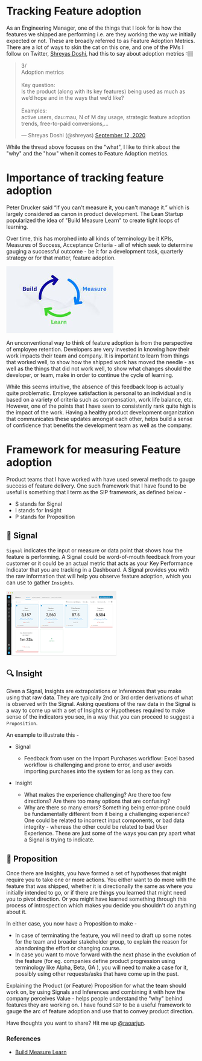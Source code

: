 # Tracking Feature adoption 

As an Engineering Manager, one of the things that I look for is how the features we shipped are performing i.e. are they working the way we initially expected or not. These are broadly referred to as Feature Adoption Metrics. There are a lot of ways to skin the cat on this one, and one of the PMs I follow on Twitter, [Shreyas Doshi](https://twitter.com/shreyas), had this to say about adoption metrics 👇🏽

<blockquote class="twitter-tweet"><p lang="en" dir="ltr">3/<br>Adoption metrics<br><br>Key question:<br>Is the product (along with its key features) being used as much as we’d hope and in the ways that we’d like?<br><br>Examples:<br>active users, dau:mau, N of M day usage, strategic feature adoption trends, free-to-paid conversions,...</p>&mdash; Shreyas Doshi (@shreyas) <a href="https://twitter.com/shreyas/status/1304628724587929600?ref_src=twsrc%5Etfw">September 12, 2020</a></blockquote> <script async src="https://platform.twitter.com/widgets.js" charset="utf-8"></script>

While the thread above focuses on the "what", I like to think about the "why" and the "how" when it comes to Feature Adoption metrics.

# Importance of tracking feature adoption

Peter Drucker said “If you can't measure it, you can't manage it.” which is largely considered as canon in product development. The Lean Startup popularized the idea of "Build Measure Learn" to create tight loops of learning. 

Over time, this has morphed into all kinds of terminology be it KPIs, Measures of Success, Acceptance Criteria - all of which seek to determine gauging a successful outcome - be it for a development task, quarterly strategy or for that matter, feature adoption. 

![](assets/bml.jpeg)

An unconventional way to think of feature adoption is from the perspective of employee retention. Developers are very invested in knowing how their work impacts their team and company. It is important to learn from things that worked well, to show how the shipped work has moved the needle -  as well as the things that did not work well, to show what changes should the developer, or team, make in order to continue the cycle of learning. 

While this seems intuitive, the absence of this feedback loop is actually quite problematic. Employee satisfaction is personal to an individual and is based on a variety of criteria such as compensation, work life balance, etc. However, one of the points that I have seen to consistently rank quite high is the impact of the work. Having a healthy product development organization that communicates these updates amongst each other, helps build a sense of confidence that benefits the development team as well as the company. 


# Framework for measuring Feature adoption 

Product teams that I have worked with have used several methods to gauge success of feature delivery. One such framework that I have found to be useful is something that I term as the SIP framework, as defined below - 

- S stands for Signal 
- I stands for Insight
- P stands for Proposition

## 🚨 Signal 

`Signal` indicates the input or measure or data point that shows how the feature is performing. A Signal could be word-of-mouth feedback from your customer or it could be an actual metric that acts as your Key Performance Indicator that you are tracking in a Dashboard. A Signal provides you with the raw information that will help you observe feature adoption, which you can use to gather `Insights`.

![](assets/metrics.png)


## 🔍 Insight

Given a Signal, Insights are extrapolations or Inferences that you make using that raw data. They are typically 2nd or 3rd order derivations of what is observed with the Signal. Asking questions of the raw data in the Signal is a way to come up with a set of Insights or Hypotheses required to make sense of the indicators you see, in a way that you can proceed to suggest a `Proposition`. 

An example to illustrate this -

- Signal
    - Feedback from user on the Import Purchases workflow: Excel based workflow is challenging and prone to error, and user avoids importing purchases into the system for as long as they can. 

- Insight
    - What makes the experience challenging? Are there too few directions? Are there too many options that are confusing?
    - Why are there so many errors? Something being error-prone could be fundamentally different from it being a challenging experience? One could be related to incorrect input components, or bad data integrity - whereas the other could be related to bad User Experience. These are just some of the ways you can pry apart what a Signal is trying to indicate.

## 🤝 Proposition

Once there are Insights, you have formed a set of hypotheses that might require you to take one or more actions. You either want to do more with the feature that was shipped, whether it is directionally the same as where you initially intended to go, or if there are things you learned that might need you to pivot direction. Or you might have learned something through this process of introspection which makes you decide you shouldn't do anything about it. 

In either case, you now have a Proposition to make - 
- In case of terminating the feature, you will need to draft up some notes for the team and broader stakeholder group, to explain the reason for abandoning the effort or changing course. 
- In case you want to move forward with the next phase in the evolution of the feature (for eg. companies define product progression using terminology like Alpha, Beta, GA ), you will need to make a case for it, possibly using other requests/asks that have come up in the past. 

Explaining the Product (or Feature) Proposition for what the team should work on, by using Signals and Inferences and combining it with how the company perceives Value - helps people understand the "why" behind features they are working on. I have found `SIP` to be a useful framework to gauge the arc of feature adoption and use that to convey product direction. 

Have thoughts you want to share? Hit me up [@raoarjun](https://twitter.com/raoarjun).

### References
- [Build Measure Learn](https://amplitude.com/blog/build-measure-learn-the-product-management-lifecycle-loop)
